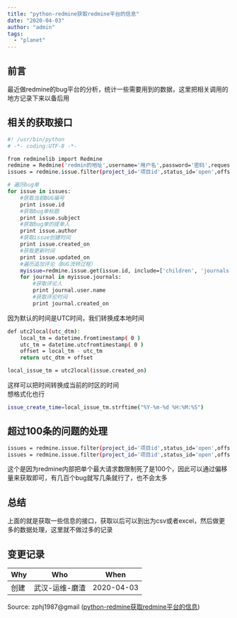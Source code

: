 ```yaml
---
title: "python-redmine获取redmine平台的信息"
date: "2020-04-03"
author: "admin"
tags: 
  - "planet"
---
```


## 前言

最近做redmine的bug平台的分析，统计一些需要用到的数据，这里把相关调用的地方记录下来以备后用

## 相关的获取接口

```bash
#! /usr/bin/python
# -*- coding:UTF-8 -*-

from redminelib import Redmine
redmine = Redmine('redmin的地址',username='用户名',password='密码',requests={'timeout': 5 })
issues = redmine.issue.filter(project_id='项目id',status_id='open',offset=0,limit=100)

# 遍历bug单
for issue in issues:
    #获取当前BUG编号
    print issue.id
    #获取bug单标题
    print issue.subject
    #获取bug单的提单人
    print issue.author
    #获取issue创建时间
    print issue.created_on
    #获取更新时间
    print issue.updated_on
    #遍历追加评论（BUG流转过程）
    myissue=redmine.issue.get(issue.id, include=['children', 'journals', 'watchers'])
    for journal in myissue.journals:
        #获取评论人
        print journal.user.name
        #获取评论时间
        print journal.created_on
```

因为默认的时间是UTC时间，我们转换成本地时间

```bash
def utc2local(utc_dtm):
    local_tm = datetime.fromtimestamp( 0 )
    utc_tm = datetime.utcfromtimestamp( 0 )
    offset = local_tm - utc_tm
    return utc_dtm + offset

local_issue_tm = utc2local(issue.created_on)
```

这样可以把时间转换成当前的时区的时间  
想格式化也行

```bash
issue_create_time=local_issue_tm.strftime("%Y-%m-%d %H:%M:%S")
```

## 超过100条的问题的处理

```bash
issues = redmine.issue.filter(project_id='项目id',status_id='open',offset=0,limit=100)
issues = redmine.issue.filter(project_id='项目id',status_id='open',offset=100,limit=100)
```

这个是因为redmine内部把单个最大请求数限制死了是100个，因此可以通过偏移量来获取即可，有几百个bug就写几条就行了，也不会太多

## 总结

上面的就是获取一些信息的接口，获取以后可以到出为csv或者excel，然后做更多的数据处理，这里就不做过多的记录

## 变更记录

| Why | Who | When |
| --- | --- | --- |
| 创建 | 武汉-运维-磨渣 | 2020-04-03 |

Source: zphj1987@gmail ([python-redmine获取redmine平台的信息](https://zphj1987.com/2020/04/03/python-redmine-get-redmine-data/))
